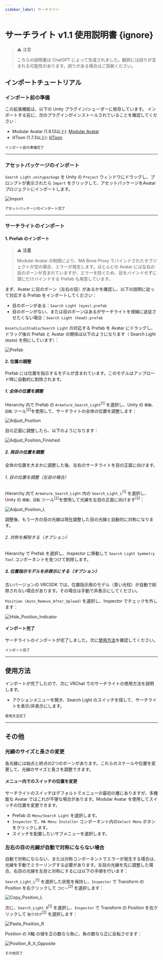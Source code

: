 ```yaml
---
sidebar_label: サーチライト
---
```


# サーチライト v1.1 使用説明書 {ignore}

>:warning: 注意
>
>こちらの説明書は ChatGPT によって生成されました。翻訳には誤りが含まれる可能性があります。誤りがある場合はご容赦ください。

## インポートチュートリアル

### インポート前の準備

この拡張機能は、以下の Unity プラグイン/シェーダーに依存しています。 インポートする前に、次のプラグインがインストールされていることを確認してください：

- Modular Avatar (1.9.13以上): [Modular Avatar](https://modular-avatar.nadena.dev/)
- lilToon (1.7.3以上): [lilToon](https://lilxyzw.github.io/lilToon/#/)

<sub>インポート前の準備完了</sub>

---

### アセットパッケージのインポート

`Search Light.unitypackage` を Unity の `Project` ウィンドウにドラッグし、プロンプトが表示されたら `Import` をクリックして、アセットパッケージをAvatarプロジェクトにインポートします。

![Import](./Assets/Import.webp)

<sub>アセットパッケージのインポート完了</sub>

---

### サーチライトのインポート

#### 1. Prefab のインポート

> :warning: **注意**
>
>Modular Avatar の制限により、MA Bone Proxy でバインドされたオブジェクトが空の場合、エラーが発生します。ほとんどの Avatar には左右の目のボーンが含まれていますが、エラーを防ぐため、目をバインドせずに頭にだけバインドする Prefab も用意しています。

まず、Avatar に目のボーン（左右の目）があるかを確認し、以下の説明に従って対応する Prefab をインポートしてください：

- 目のボーンがある：`Search Light (eyes).prefab`
- 目のボーンがない、または目のボーンはあるがサーチライトを視線に追従させたくない場合：`Search Light (head).prefab`

`Assets/LuiStudio/Search Light` の対応する Prefab を Avatar にドラッグし、ドラッグ後の Prefab と Avatar の関係は以下のようになります（ Search Light (eyes) を例にしています）：

![Prefab](./Assets/Prefab.webp)

#### 2. 位置の調整

Prefab には位置を指示するモデルが含まれています。このモデルはアップロード時に自動的に削除されます。

##### 1. 全体の位置を調整

Hierarchy 内で Prefab の `Armature_Search_Light`<sup>[1]</sup> を選択し、Unity の `移動、回転` ツール<sup>[2]</sup>を使用して、サーチライトの全体の位置を調整します：

![Adjust_Position](./Assets/Adjust_Position.webp)

目の正面に調整したら、以下のようになります：

![Adjust_Position_Finished](./Assets/Adjust_Position_Finished.webp)

##### 2. 両目の位置を調整

全体の位置を大まかに調整した後、左右のサーチライトを目の正面に向けます。

###### 1. 目の位置を調整（左目の場合）

Hierarchy 内で `Armature_Search_Light` 内の `Search_Light_L`<sup>[1]</sup> を選択し、Unity の `移動、回転` ツール<sup>[2]</sup>を使用して光線を左目の正面に向けます<sup>[3]</sup>：

![Adjust_Position_L](./assets/Adjust_Position_L.webp)

調整後、もう一方の目の光線は現在調整した目の光線と自動的に対称になります。

###### 2. 対称を解除する（オプション）

Hierarchy で Prefab を選択し、Inspector に移動して `Search Light Symmetry Tool` コンポーネントを見つけて削除します。

##### 3. 位置指示モデルを非表示にする（オプション）

古いバージョンの VRCSDK では、位置指示用のモデル（青い光柱）が自動で削除されない場合があります。その場合は手動で非表示にしてください。

`Position (Auto_Remove_After_Upload)` を選択し、Inspector でチェックを外します：

![Hide_Position_Indicator](./assets/Hide_Position_Indicator.webp)

#### インポート完了

サーチライトのインポートが完了しました。次に[使用方法](#使用方法)を確認してください。

<sub>インポート完了</sub>

---

## 使用方法

インポートが完了したので、次に VRChat でのサーチライトの使用方法を説明します。

- アクションメニューを開き、Search Light のスイッチを探して、サーチライトを表示/非表示にします。

<sub>使用方法完了</sub>

---

## その他

### 光線のサイズと長さの変更

各光線には始点と終点の2つのボーンがあります。これらのスケールや位置を変更して、光線のサイズと長さを調整できます。

#### メニュー内でのスイッチの位置を変更

サーチライトのスイッチはデフォルトでメニューの最初の層にありますが、多機能な Avatar ではこれが不便な場合があります。Modular Avatar を使用してスイッチの位置を変更できます。

- Prefab の `Menu/Search Light` を選択します。
- `Inspector` で、`MA Menu Installer` コンポーネント内の`Select Menu` ボタンをクリックします。
- スイッチを配置したいサブメニューを選択します。

### 左右の目の光線が自動で対称にならない場合

自動で対称にならない、または対称コンポーネントでエラーが発生する場合は、光線を手動でミラーリングする必要があります。左目の光線を先に調整した場合、右目の光線を左目と対称にするには以下の手順を行います：

`Search_Light_L`<sup>[1]</sup> を選択した状態を保持し、`Inspector` で Transform の Position を右クリックして `コピー`<sup>[2]</sup> を選択します：

![Copy_Position_L](./assets/Copy_Position_L.webp)

次に、`Search_Light_R`<sup>[1]</sup> を選択し、`Inspector` で Transform の Position を右クリックして `貼り付け`<sup>[2]</sup> を選択します：

![Paste_Position_R](./assets/Paste_Position_R.webp)

Position の X軸 の値を正の数なら負に、負の数なら正に反転させます：

![Position_R_X_Opposite](./assets/Position_R_X_Opposite.webp)

<sub>その他完了</sub>
